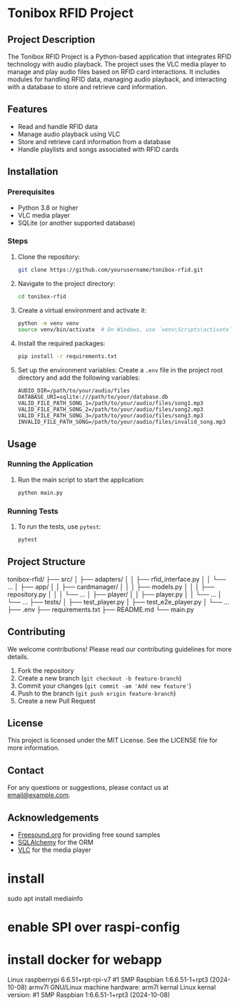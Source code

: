 # Tonibox RFID Project

## Project Description

The Tonibox RFID Project is a Python-based application that integrates RFID technology with audio playback. The project uses the VLC media player to manage and play audio files based on RFID card interactions. It includes modules for handling RFID data, managing audio playback, and interacting with a database to store and retrieve card information.

## Features

- Read and handle RFID data
- Manage audio playback using VLC
- Store and retrieve card information from a database
- Handle playlists and songs associated with RFID cards

## Installation

### Prerequisites

- Python 3.8 or higher
- VLC media player
- SQLite (or another supported database)

### Steps

1. Clone the repository:
    ```bash
    git clone https://github.com/yourusername/tonibox-rfid.git
    ```
2. Navigate to the project directory:
    ```bash
    cd tonibox-rfid
    ```
3. Create a virtual environment and activate it:
    ```bash
    python -m venv venv
    source venv/bin/activate  # On Windows, use `venv\Scripts\activate`
    ```
4. Install the required packages:
    ```bash
    pip install -r requirements.txt
    ```
5. Set up the environment variables:
    Create a `.env` file in the project root directory and add the following variables:
    ```env
    AUDIO_DIR=/path/to/your/audio/files
    DATABASE_URI=sqlite:///path/to/your/database.db
    VALID_FILE_PATH_SONG_1=/path/to/your/audio/files/song1.mp3
    VALID_FILE_PATH_SONG_2=/path/to/your/audio/files/song2.mp3
    VALID_FILE_PATH_SONG_3=/path/to/your/audio/files/song3.mp3
    INVALID_FILE_PATH_SONG=/path/to/your/audio/files/invalid_song.mp3
    ```

## Usage

### Running the Application

1. Run the main script to start the application:
    ```bash
    python main.py
    ```

### Running Tests

1. To run the tests, use `pytest`:
    ```bash
    pytest
    ```

## Project Structure
tonibox-rfid/
├── src/
│   ├── adapters/
│   │   ├── rfid_interface.py
│   │   └── ...
│   ├── app/
│   │   ├── cardmanager/
│   │   │   ├── models.py
│   │   │   ├── repository.py
│   │   │   └── ...
│   ├── player/
│   │   ├── player.py
│   │   └── ...
│   └── ...
├── tests/
│   ├── test_player.py
│   ├── test_e2e_player.py
│   └── ...
├── .env
├── requirements.txt
├── README.md
└── main.py

## Contributing

We welcome contributions! Please read our contributing guidelines for more details.

1. Fork the repository
2. Create a new branch (`git checkout -b feature-branch`)
3. Commit your changes (`git commit -am 'Add new feature'`)
4. Push to the branch (`git push origin feature-branch`)
5. Create a new Pull Request

## License

This project is licensed under the MIT License. See the LICENSE file for more information.

## Contact

For any questions or suggestions, please contact us at [email@example.com](mailto:email@example.com).

## Acknowledgements

- [Freesound.org](https://freesound.org/) for providing free sound samples
- [SQLAlchemy](https://www.sqlalchemy.org/) for the ORM
- [VLC](https://www.videolan.org/vlc/) for the media player


# install
sudo apt install mediainfo

# enable SPI over raspi-config
# install docker for webapp

Linux raspberrypi 6.6.51+rpt-rpi-v7 #1 SMP Raspbian 1:6.6.51-1+rpt3 (2024-10-08) armv7l GNU/Linux
machine hardware: arm7l
kernal Linux
kernal version: #1 SMP Raspbian 1:6.6.51-1+rpt3 (2024-10-08)